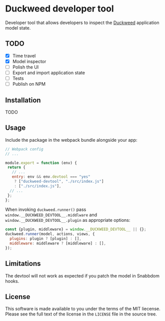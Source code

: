 # Duckweed developer tool

Developer tool that allows developers to inspect the
[Duckweed](https://github.com/foxbunny/duckweed) application model state.

## TODO

- [x] Time travel
- [x] Model inspector
- [ ] Polish the UI
- [ ] Export and import application state
- [ ] Tests
- [ ] Publish on NPM

## Installation

TODO

## Usage

Include the package in the webpack bundle alongside your app:

```javascript
// Webpack config
// ...

module.export = function (env) {
 return {
   // ...
   entry: env && env.devtool === "yes"
    ? ["duckweed-devtool", "./src/index.js"]
    : ["./src/index.js"],
  // ...
 };
};
```

When invoking `duckweed.runner()` pass `window.__DUCKWEED_DEVTOOL__.middlware`
and `window.__DUCKWEED_DEVTOOL__.plugin` as appropriate options:

```javascript
const {plugin, middleware} = window.__DUCKWEED_DEVTOOL__ || {};
duckweed.runner(model, actions, views, {
  plugins: plugin ? [plugin] : [],
  middleware: middleware ? [middleware] : [],
});
```

## Limitations

The devtool will not work as expected if you patch the model in Snabbdom hooks.

## License

This software is made available to you under the terms of the MIT liecense.
Please see the full text of the license in the `LICENSE` file in the source
tree.

